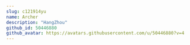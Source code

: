 ```yaml
---
slug: c121914yu
name: Archer
description: "HangZhou"
github_id: 50446880
github_avatar: https://avatars.githubusercontent.com/u/50446880?v=4
---
```


